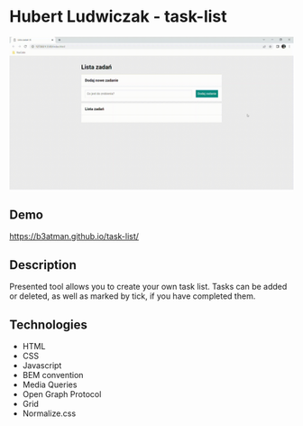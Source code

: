 # Hubert Ludwiczak - task-list

![JS Task-List](Images/howitworks.gif)

## Demo

https://b3atman.github.io/task-list/

## Description

Presented tool allows you to create your own task list. Tasks can be added or deleted, as well as marked by tick, if you have completed them.

## Technologies
- HTML
- CSS
- Javascript
- BEM convention
- Media Queries
- Open Graph Protocol
- Grid
- Normalize.css